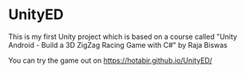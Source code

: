 # UnityED
This is my first Unity project which is based on a course called "Unity Android - Build a 3D ZigZag Racing Game with C#" by Raja Biswas

You can try the game out on https://hotabir.github.io/UnityED/
